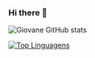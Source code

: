 ### Hi there 👋

<!--
**Giovane-F-Moreira/Giovane-F-Moreira** is a ✨ _special_ ✨ repository because its `README.md` (this file) appears on your GitHub profile.

Here are some ideas to get you started:

- 🔭 I'm currently working on robotic simulations with artificial neural networks using Ubuntu, Ros, Gazebo and Python.
- 🌱 I'm currently learning AngularJs, Django and React-Native
- 👯 I'm collaborating on research and projects for the Innovation and Research in Automation and Robotics Group -GIPAR
- 🔭 I'm internship at BTech, which is a Junior company of the Federal Institute of Bahia, Campus Vitória da Conquista
- 🤔 I’m looking for help with ...
- 📫 How to reach me: giovane.fern.m@gmail.com

-->

![Giovane GitHub stats](https://github-readme-stats.vercel.app/api?username=Giovane-F-Moreira&show_icons=true&theme=radical)

[![Top Linguagens](https://github-readme-stats.vercel.app/api/top-langs/?username=Giovane-F-Moreira&layout=compact)](https://github.com/Giovane-F-Moreira/github-readme-stats)


